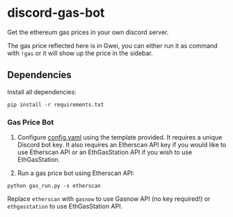 # discord-gas-bot
Get the ethereum gas prices in your own discord server.

The gas price reflected here is in Gwei, you can either run it as command with `!gas` or it will show up the price in the sidebar.

## Dependencies
Install all dependencies:
```
pip install -r requirements.txt
```


### Gas Price Bot
1. Configure [config.yaml](config.yaml) using the template provided.
It requires a unique Discord bot key.
It also requires an Etherscan API key if you would like to use Etherscan API or an EthGasStation API if you wish to use EthGasStation.

2. Run a gas price bot using Etherscan API:
```
python gas_run.py -s etherscan
```
Replace `etherscan` with `gasnow` to use Gasnow API (no key required!) or `ethgasstation` to use EthGasStation API.


